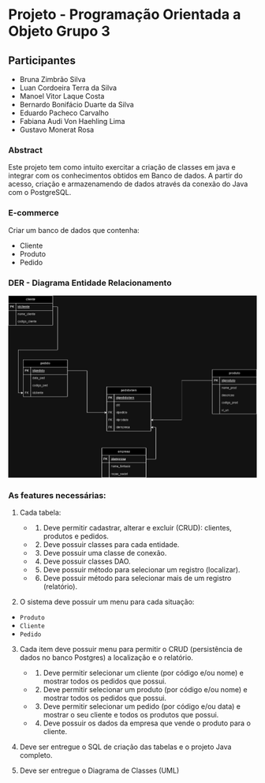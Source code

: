 # Projeto - Programação Orientada a Objeto Grupo 3
## Participantes
- Bruna Zimbrão Silva
- Luan Cordoeira Terra da Silva
- Manoel Vitor Laque Costa
- Bernardo Bonifácio Duarte da Silva
- Eduardo Pacheco Carvalho
- Fabiana Audi Von Haehling Lima
- Gustavo Monerat Rosa

### Abstract
Este projeto tem como intuito exercitar a criação de classes em java e integrar com os conhecimentos obtidos em Banco de dados. A partir do acesso, criação e armazenamendo de dados através da conexão do Java com o PostgreSQL.

### E-commerce
Criar um banco de dados que contenha:

* Cliente
* Produto
* Pedido

### DER - Diagrama Entidade Relacionamento
![DER](/ProjetoPooGrupo3/DER%20BD.png)



### As features necessárias:
1. Cada tabela:
   - 1. Deve permitir cadastrar, alterar e excluir (CRUD): clientes, produtos e pedidos.
   - 2. Deve possuir classes para cada entidade.
   - 3. Deve possuir uma classe de conexão.
   - 4. Deve possuir classes DAO.
   - 5. Deve possuir método para selecionar um registro (localizar).
   - 6. Deve possuir método para selecionar mais de um registro (relatório).

2. O sistema deve possuir um menu para cada situação:

 - ``Produto``
 - ``Cliente``
 - ``Pedido``

3. Cada item deve possuir menu para permitir o CRUD (persistência de dados no banco Postgres) a localização e o relatório.
   - 1. Deve permitir selecionar um cliente (por código e/ou nome) e mostrar todos os pedidos que possui.
   - 2. Deve permitir selecionar um produto (por código e/ou nome) e mostrar todos os pedidos que possui.
   - 3. Deve permitir selecionar um pedido (por código e/ou data) e mostrar o seu cliente e todos os produtos que possui.
   - 4. Deve possuir os dados da empresa que vende o produto para o cliente.

4. Deve ser entregue o SQL de criação das tabelas e o projeto Java completo.
5. Deve ser entregue o Diagrama de Classes (UML)
